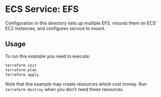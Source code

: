 # ECS Service: EFS

Configuration in this directory sets up multiple EFS, mounts them on ECS' EC2 instances, and configures service to mount.

## Usage

To run this example you need to execute:

```bash
terraform init
terraform plan
terraform apply
```

Note that this example may create resources which cost money. Run `terraform destroy` when you don't need these resources.

